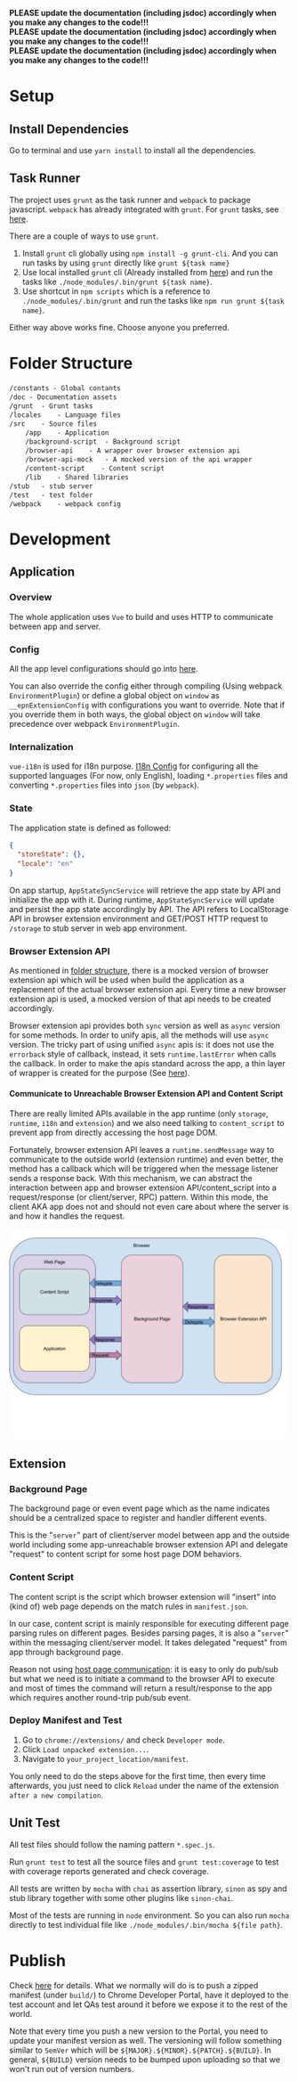 **PLEASE update the documentation (including jsdoc) accordingly when you make any changes to the code!!!**<br/>
**PLEASE update the documentation (including jsdoc) accordingly when you make any changes to the code!!!**<br/>
**PLEASE update the documentation (including jsdoc) accordingly when you make any changes to the code!!!**<br/>

# Setup

## Install Dependencies

Go to terminal and use `yarn install` to install all the dependencies. 

## Task Runner

The project uses `grunt` as the task runner and `webpack` to package javascript. `webpack` has already integrated with `grunt`. For `grunt` tasks, see [here](grunt/README.md).

There are a couple of ways to use `grunt`.
 
1. Install `grunt` cli globally using `npm install -g grunt-cli`. And you can run tasks by using `grunt` directly like `grunt ${task name}`
2. Use local installed `grunt` cli (Already installed from [here](#install-dependencies)) and run the tasks like `./node_modules/.bin/grunt ${task name}`.
3. Use shortcut in `npm scripts` which is a reference to `./node_modules/.bin/grunt` and run the tasks like `npm run grunt ${task name}`. 

Either way above works fine. Choose anyone you preferred. 

# Folder Structure

```
/constants - Global contants
/doc - Documentation assets
/grunt  - Grunt tasks
/locales    - Language files
/src    - Source files
    /app    - Application
    /background-script  - Background script
    /browser-api    - A wrapper over browser extension api
    /browser-api-mock   - A mocked version of the api wrapper
    /content-script    - Content script
    /lib    - Shared libraries
/stub   - stub server
/test   - test folder
/webpack    - webpack config
```

# Development

## Application

### Overview

The whole application uses `Vue` to build and uses HTTP to communicate between app and server.

### Config

All the app level configurations should go into [here](src/app/config.js).

You can also override the config either through compiling (Using webpack `EnvironmentPlugin`) or define a global object on `window` as `__epnExtensionConfig` with configurations you want to override. Note that if you override them in both ways, the global object on `window` will take precedence over webpack `EnvironmentPlugin`.

### Internalization

`vue-i18n` is used for i18n purpose. [I18n Config](src/app/i18n-languages.js) for configuring all the supported languages (For now, only English), loading `*.properties` files and converting `*.properties` files into `json` (by `webpack`).

### State

The application state is defined as followed: 
```json
{
  "storeState": {},
  "locale": "en"
}
``` 
On app startup, `AppStateSyncService` will retrieve the app state by API and initialize the app with it. During runtime, `AppStateSyncService` will update and persist the app state accordingly by API. The API refers to LocalStorage API in browser extension environment and GET/POST HTTP request to `/storage` to stub server in web app environment.

### Browser Extension API

As mentioned in [folder structure](#folder-structure), there is a mocked version of browser extension api which will be used when build the application as a replacement of the actual browser extension api. Every time a new browser extension api is used, a mocked version of that api needs to be created accordingly.
 
Browser extension api provides both `sync` version as well as `async` version for some methods. In order to unify apis, all the methods will use `async` version. The tricky part of using unified `async` apis is: it does not use the `errorback` style of callback, instead, it sets `runtime.lastError` when calls the callback. In order to make the apis standard across the app, a thin layer of wrapper is created for the purpose (See [here](src/app/browser)).

#### Communicate to Unreachable Browser Extension API and Content Script

There are really limited APIs available in the app runtime (only `storage`, `runtime`, `i18n` and `extension`) and we also need talking to `content_script` to prevent app from directly accessing the host page DOM. 

Fortunately, browser extension API leaves a `runtime.sendMessage` way to communicate to the outside world (extension runtime) and even better, the method has a callback which will be triggered when the message listener sends a response back. With this mechanism, we can abstract the interaction between app and browser extension API/content_script into a request/response (or client/server, RPC) pattern. Within this mode, the client AKA app does not and should not even care about where the server is and how it handles the request. 

![messaging communication](doc/images/messaging-communication.jpg)

## Extension

### Background Page

The background page or even event page which as the name indicates should be a centralized space to register and handler different events. 

This is the "`server`" part of client/server model between app and the outside world including some app-unreachable browser extension API and delegate "request" to content script for some host page DOM behaviors.

### Content Script

The content script is the script which browser extension will "insert" into (kind of) web page depends on the match rules in `manifest.json`. 

In our case, content script is mainly responsible for executing different page parsing rules on different pages. Besides parsing pages, it is also a "`server`" within the messaging client/server model. It takes delegated "request" from app through background page.

Reason not using [host page communication](https://developer.chrome.com/extensions/content_scripts#host-page-communication): it is easy to only do pub/sub but what we need is to initiate a command to the browser API to execute and most of times the command will return a result/response to the app which requires another round-trip pub/sub event. 

### Deploy Manifest and Test

1. Go to `chrome://extensions/` and check `Developer mode`.
2. Click `Load unpacked extension...`.
3. Navigate to `your_project_location/manifest`.

You only need to do the steps above for the first time, then every time afterwards, you just need to click `Reload` under the name of the extension `after a new compilation`. 

## Unit Test

All test files should follow the naming pattern `*.spec.js`. 

Run `grunt test` to test all the source files and `grunt test:coverage` to test with coverage reports generated and check coverage. 

All tests are written by `mocha` with `chai` as assertion library, `sinon` as spy and stub library together with some other plugins like `sinon-chai`. 

Most of the tests are running in `node` environment. So you can also run `mocha` directly to test individual file like `./node_modules/.bin/mocha ${file path}`. 
 
# Publish

Check [here](https://developer.chrome.com/webstore/publish) for details. What we normally will do is to push a zipped manifest (under `build/`) to Chrome Developer Portal, have it deployed to the test account and let QAs test around it before we expose it to the rest of the world. 

Note that every time you push a new version to the Portal, you need to update your manifest version as well. The versioning will follow something similar to `SemVer` which will be `${MAJOR}.${MINOR}.${PATCH}.${BUILD}`. In general, `${BUILD}` version needs to be bumped upon uploading so that we won't run out of version numbers.
